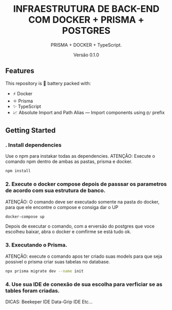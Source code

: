 <div align="center">
  <h1>INFRAESTRUTURA DE BACK-END COM DOCKER + PRISMA + POSTGRES</h1>
  <p>PRISMA + DOCKER + TypeScript.</p>
  <p>Versão 0.1.0</p>
</div>

## Features

This repository is 🔋 battery packed with:

- ⚡️ Docker
- ⚛️ Prisma
- ✨ TypeScript
- 📈 Absolute Import and Path Alias — Import components using `@/` prefix

## Getting Started

### . Install dependencies

Use o npm para instakar todas as dependencies.
ATENÇÃO: Execute o comando npm dentro de ambas as pastas, prisma e docker.

```bash
npm install
```

### 2. Execute o docker compose depois de passsar os parametros de acordo com sua estrutura de banco.

ATENÇÃO: O comando deve ser executado somente na pasta do docker, para que ele encontre o compose e consiga dar o UP

```bash
docker-compose up
```

Depois de executar o comando, com a erversão do postgres que voce escolheu baixar, abra o docker e comfirme se está tudo ok.

### 3. Executando o Prisma.

ATENÇÃO: execute o comando apos ter criado suas models para que seja possivel o prisma criar suas tabelas no database.

```bash
npx prisma migrate dev --name init
```

### 4. Use sua IDE de conexão de sua escolha para verficiar se as tables foram criadas.

DICAS:
Beekeper IDE
Data-Grip IDE
Etc...
